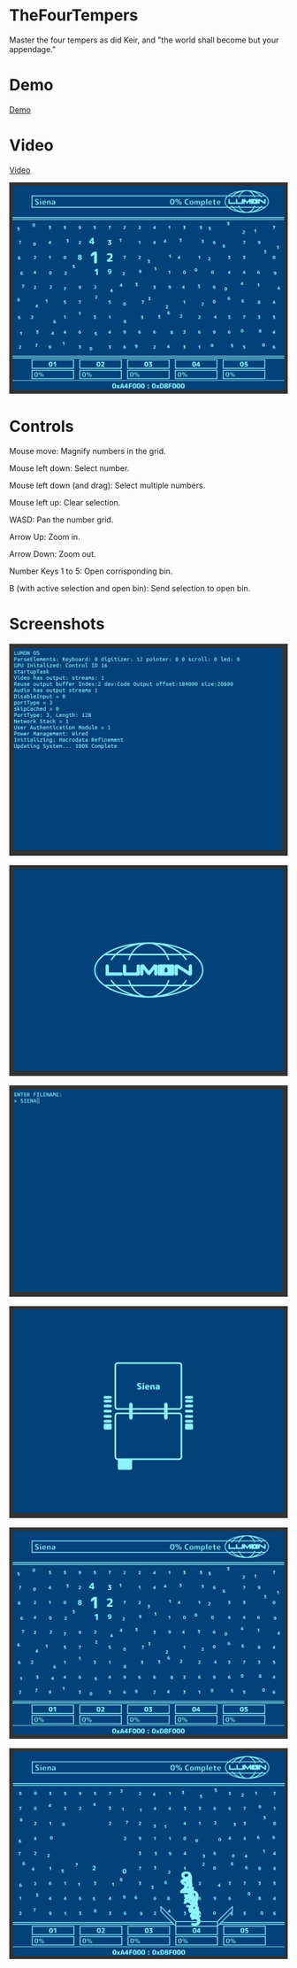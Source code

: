 # TheFourTempers

Master the four tempers as did Keir, and "the world shall become but your appendage."

# Demo

[Demo](https://strawstack.github.io/TheFourTempers/)

# Video

[Video](https://youtu.be/C3lXoiiYxRY)

[![](./screenshots/five.png)](https://strawstack.github.io/TheFourTempers/)

# Controls

Mouse move: Magnify numbers in the grid.

Mouse left down: Select number.

Mouse left down (and drag): Select multiple numbers.

Mouse left up: Clear selection.

WASD: Pan the number grid.

Arrow Up: Zoom in.

Arrow Down: Zoom out. 

Number Keys 1 to 5: Open corrisponding bin.

B (with active selection and open bin): Send selection to open bin. 

# Screenshots

![](./screenshots/one.png)

![](./screenshots/two.png)

![](./screenshots/three.png)

![](./screenshots/four.png)

![](./screenshots/five.png)

![](./screenshots/six.png)

